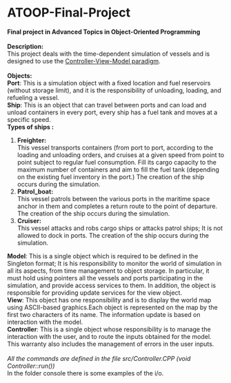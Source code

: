 # ATOOP-Final-Project
**Final project in Advanced Topics in Object-Oriented Programming<br/>**
<br/>
**Description:**<br/>
This project deals with the time-dependent simulation of vessels and is designed to use the [Controller-View-Model paradigm](https://en.wikipedia.org/wiki/Model%E2%80%93view%E2%80%93controller).  
<br/>
**Objects:**<br/>
**Port**: This is a simulation object with a fixed location and fuel reservoirs (without storage limit), and it is the responsibility of unloading, loading, and refueling a vessel. <br/>
**Ship**: This is an object that can travel between ports and can load and unload containers in every port, every ship has a fuel tank and moves at a specific speed.<br/>
**Types of ships :** <br/>
1) **Freighter:**<br/>
This vessel transports containers (from port to port, according to the loading and unloading orders, and cruises at a given speed from point to point subject to regular fuel consumption. Fill its cargo capacity to the maximum number of containers and aim to fill the fuel tank (depending on the existing fuel inventory in the port.) The creation of the ship occurs during the simulation.<br/>
2) **Patrol_boat:**<br/>
This vessel patrols between the various ports in the maritime space anchor in them and completes a return route to the point of departure. The creation of the ship occurs during the simulation.<br/>
3) **Cruiser:**<br/>
This vessel attacks and robs cargo ships or attacks patrol ships; It is not allowed to dock in ports. The creation of the ship occurs during the simulation. <br/>

**Model**: This is a single object which is required to be defined in the Singleton format; It is his responsibility to monitor the world of simulation in all its aspects, from time management to object storage. In particular, it must hold using pointers all the vessels and ports participating in the simulation, and provide access services to them. In addition, the object is responsible for providing update services for the view object.<br/>
**View**: This object has one responsibility and is to display the world map using ASCII-based graphics.Each object is represented on the map by the first two characters of its name. The information update is based on interaction with the model.<br/>
**Controller**: This is a single object whose responsibility is to manage the interaction with the user, and to route the inputs obtained for the model. This warranty also includes the management of errors in the user inputs. <br/><br/>
*All the commands are defined in the file src/Controller.CPP (void Controller::run())*
<br/>
In the folder console there is some examples of the i/o.
